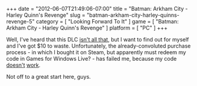 +++
date = "2012-06-07T21:49:06-07:00"
title = "Batman: Arkham City - Harley Quinn's Revenge"
slug = "batman-arkham-city-harley-quinns-revenge-5"
category = [ "Looking Forward To It" ]
game = [ "Batman: Arkham City - Harley Quinn's Revenge" ]
platform = [ "PC" ]
+++

Well, I've heard that this DLC <a href="http://www.metacritic.com/game/xbox-360/batman-arkham-city---harley-quinns-revenge">isn't all that</a>, but I want to find out for myself and I've got $10 to waste.  Unfortunately, the already-convoluted purchase process - in which I bought it on Steam, but apparently must redeem my code in Games for Windows Live? - has failed me, because my code <a href="http://forums.steampowered.com/forums/showthread.php?t=2739805">doesn't</a> <a href="http://forums.steampowered.com/forums/showthread.php?t=2739875">work</a>.

Not off to a great start here, guys.
